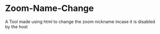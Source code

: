# Zoom-Name-Change
A Tool made using html to change the zoom nickname incase it is disabled by the host
